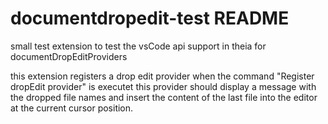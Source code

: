 # documentdropedit-test README

small test extension to test the vsCode api support in theia for documentDropEditProviders

this extension registers a drop edit provider when the command "Register dropEdit provider" is executet
this provider should display a message with the dropped file names and insert the content of the last file into the editor at the current cursor position.
